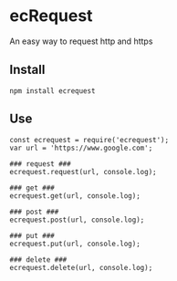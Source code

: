 # ecRequest #
An easy way to request http and https

## Install ##
```shell
npm install ecrequest
```

## Use ##
```node
const ecrequest = require('ecrequest');
var url = 'https://www.google.com';

### request ###
ecrequest.request(url, console.log);

### get ###
ecrequest.get(url, console.log);

### post ###
ecrequest.post(url, console.log);

### put ###
ecrequest.put(url, console.log);

### delete ###
ecrequest.delete(url, console.log);
```
